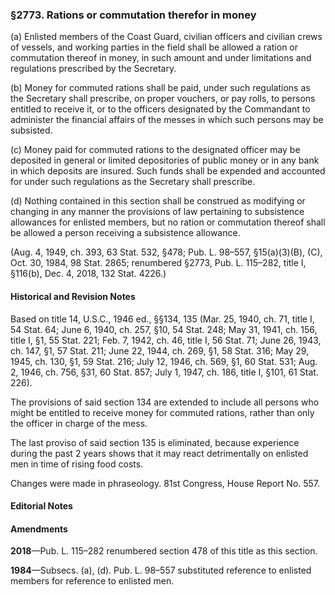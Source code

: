 ### §2773. Rations or commutation therefor in money ###

(a) Enlisted members of the Coast Guard, civilian officers and civilian crews of vessels, and working parties in the field shall be allowed a ration or commutation thereof in money, in such amount and under limitations and regulations prescribed by the Secretary.

(b) Money for commuted rations shall be paid, under such regulations as the Secretary shall prescribe, on proper vouchers, or pay rolls, to persons entitled to receive it, or to the officers designated by the Commandant to administer the financial affairs of the messes in which such persons may be subsisted.

(c) Money paid for commuted rations to the designated officer may be deposited in general or limited depositories of public money or in any bank in which deposits are insured. Such funds shall be expended and accounted for under such regulations as the Secretary shall prescribe.

(d) Nothing contained in this section shall be construed as modifying or changing in any manner the provisions of law pertaining to subsistence allowances for enlisted members, but no ration or commutation thereof shall be allowed a person receiving a subsistence allowance.

(Aug. 4, 1949, ch. 393, 63 Stat. 532, §478; Pub. L. 98–557, §15(a)(3)(B), (C), Oct. 30, 1984, 98 Stat. 2865; renumbered §2773, Pub. L. 115–282, title I, §116(b), Dec. 4, 2018, 132 Stat. 4226.)

#### Historical and Revision Notes ####

Based on title 14, U.S.C., 1946 ed., §§134, 135 (Mar. 25, 1940, ch. 71, title I, 54 Stat. 64; June 6, 1940, ch. 257, §10, 54 Stat. 248; May 31, 1941, ch. 156, title I, §1, 55 Stat. 221; Feb. 7, 1942, ch. 46, title I, 56 Stat. 71; June 26, 1943, ch. 147, §1, 57 Stat. 211; June 22, 1944, ch. 269, §1, 58 Stat. 316; May 29, 1945, ch. 130, §1, 59 Stat. 216; July 12, 1946, ch. 569, §1, 60 Stat. 531; Aug. 2, 1946, ch. 756, §31, 60 Stat. 857; July 1, 1947, ch. 186, title I, §101, 61 Stat. 226).

The provisions of said section 134 are extended to include all persons who might be entitled to receive money for commuted rations, rather than only the officer in charge of the mess.

The last proviso of said section 135 is eliminated, because experience during the past 2 years shows that it may react detrimentally on enlisted men in time of rising food costs.

Changes were made in phraseology. 81st Congress, House Report No. 557.

#### **Editorial Notes** ####

#### Amendments ####

**2018**—Pub. L. 115–282 renumbered section 478 of this title as this section.

**1984**—Subsecs. (a), (d). Pub. L. 98–557 substituted reference to enlisted members for reference to enlisted men.
